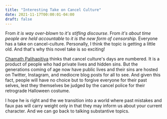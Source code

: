 ```yaml
---
title: "Interesting Take on Cancel Culture"
date: 2021-11-17T00:00:01-04:00
draft: false
---
```


From *it is way over-blown* to *it's stifling discourse*. From *it's about time people are held accountable* to *it is the new form of censorship*. Everyone has a take on cancel-culture. Personally, I think the topic is getting a little old. And that's why this novel take is so exciting!

[Chamath Palihapitiya](https://en.wikipedia.org/wiki/Chamath_Palihapitiya) thinks that cancel culture's days are numbered. It is a product of people who had private lives and hidden sins. But the generations coming of age now have public lives and their sins are hosted on Twitter, Instagram, and mediocre blog posts for all to see. And given this fact, people will have no choice but to forgive everyone for their past selves, lest they themselves be judged by the cancel police for their retrograde Halloween costume.

I hope he is right and the we transition into a world where past mistakes and faux pas will carry weight only in that they may inform us about your current character. And we can go back to talking substantive topics.
